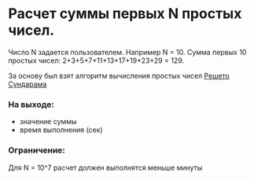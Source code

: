 # Расчет суммы первых N простых чисел.

Число N задается пользователем. 
Например N = 10. Сумма первых 10 простых чисел: 2+3+5+7+11+13+17+19+23+29 = 129. 

За основу был взят алгоритм вычисления простых чисел [Решето Сундарама](https://ru.wikipedia.org/wiki/%D0%A0%D0%B5%D1%88%D0%B5%D1%82%D0%BE_%D0%A1%D1%83%D0%BD%D0%B4%D0%B0%D1%80%D0%B0%D0%BC%D0%B0)

### На выходе: 
* значение суммы 
* время выполнения (сек)

### Ограничение: 
Для N = 10^7 расчет должен выполнятся меньше минуты

